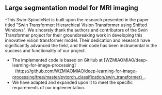 ## Large segmentation model for MRI imaging
-This Swin-SpindleNet is built upon the research presented in the paper titled "Swin Transformer: Hierarchical Vision Transformer using Shifted Windows". We sincerely thank the authors and contributors of the Swin Transformer project for their groundbreaking work in developing this innovative vision transformer model. Their dedication and research have significantly advanced the field, and their code has been instrumental in the success and functionality of our project.
- The implemented code is based on GitHub at [WZMIAOMIAO/deep-learning-for-image-processing]（https://github.com/WZMIAOMIAO/deep-learning-for-image-processing/tree/master/pytorch_classification/swin_transformer）.
- We have adapted and expanded upon it to meet the specific requirements of our implementation. 
